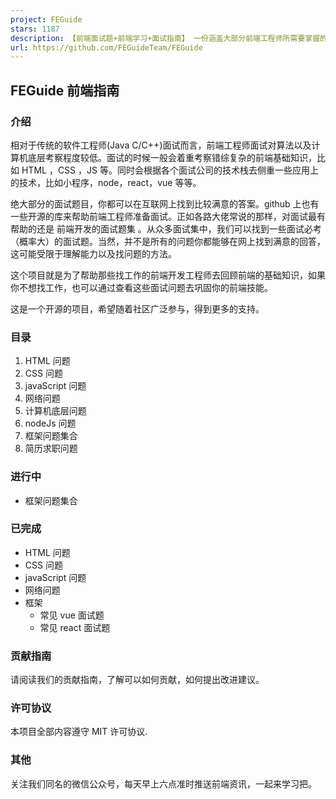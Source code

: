 ```yaml
---
project: FEGuide
stars: 1187
description: 【前端面试题+前端学习+面试指南】 一份涵盖大部分前端工程师所需要掌握的核心知识。这个项目就是为了帮助那些找工作的前端开发工程师去回顾前端的基础知识，如果你不想找工作，也可以通过查看这些面试问题去巩固你的前端技能。
url: https://github.com/FEGuideTeam/FEGuide
---
```


FEGuide 前端指南
------------

### 介绍

相对于传统的软件工程师(Java C/C++)面试而言，前端工程师面试对算法以及计算机底层考察程度较低。面试的时候一般会着重考察错综复杂的前端基础知识，比如 HTML ，CSS ，JS 等。同时会根据各个面试公司的技术栈去侧重一些应用上的技术，比如小程序，node，react，vue 等等。

绝大部分的面试题目，你都可以在互联网上找到比较满意的答案。github 上也有一些开源的库来帮助前端工程师准备面试。正如各路大佬常说的那样，对面试最有帮助的还是 前端开发的面试题集 。从众多面试集中，我们可以找到一些面试必考（概率大）的面试题。当然，并不是所有的问题你都能够在网上找到满意的回答，这可能受限于理解能力以及找问题的方法。

这个项目就是为了帮助那些找工作的前端开发工程师去回顾前端的基础知识，如果你不想找工作，也可以通过查看这些面试问题去巩固你的前端技能。

这是一个开源的项目，希望随着社区广泛参与，得到更多的支持。

### 目录

1.  HTML 问题
2.  CSS 问题
3.  javaScript 问题
4.  网络问题
5.  计算机底层问题
6.  nodeJs 问题
7.  框架问题集合
8.  简历求职问题

### 进行中

-   框架问题集合

### 已完成

-   HTML 问题
-   CSS 问题
-   javaScript 问题
-   网络问题
-   框架
    -   常见 vue 面试题
    -   常见 react 面试题

### 贡献指南

请阅读我们的贡献指南，了解可以如何贡献，如何提出改进建议。

### 许可协议

本项目全部内容遵守 MIT 许可协议.

### 其他

关注我们同名的微信公众号，每天早上六点准时推送前端资讯，一起来学习把。
